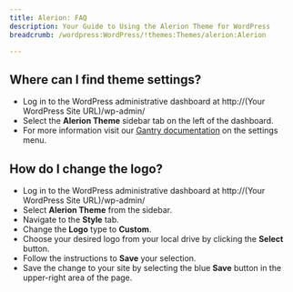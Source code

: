 ```yaml
---
title: Alerion: FAQ
description: Your Guide to Using the Alerion Theme for WordPress
breadcrumb: /wordpress:WordPress/!themes:Themes/alerion:Alerion

---
```


Where can I find theme settings?
-----

* Log in to the WordPress administrative dashboard at http://(Your WordPress Site URL)/wp-admin/
* Select the **Alerion Theme** sidebar tab on the left of the dashboard.
* For more information visit our [Gantry documentation](http://docs.gantry.org/gantry4/configure) on the settings menu.

How do I change the logo?
-----

* Log in to the WordPress administrative dashboard at http://(Your WordPress Site URL)/wp-admin/
* Select **Alerion Theme** from the sidebar.
* Navigate to the **Style** tab.
* Change the **Logo** type to **Custom**.
* Choose your desired logo from your local drive by clicking the **Select** button.
* Follow the instructions to **Save** your selection.
* Save the change to your site by selecting the blue **Save** button in the upper-right area of the page.

[gantry]: http://docs.gantry.org/gantry4/configure